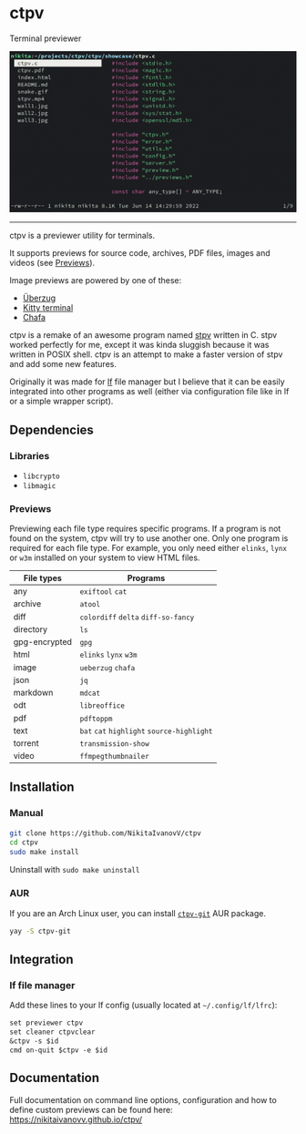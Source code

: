 # ctpv

Terminal previewer

![showcase](doc/showcase.gif)

----

ctpv is a previewer utility for terminals.

It supports previews for source code, archives, PDF files, images
and videos (see [Previews](#previews)).

Image previews are powered by one of these:

* [Überzug](https://github.com/seebye/ueberzug)
* [Kitty terminal](https://github.com/kovidgoyal/kitty)
* [Chafa](https://github.com/hpjansson/chafa)

ctpv is a remake of an awesome program named
[stpv](https://github.com/Naheel-Azawy/stpv) written in C.
stpv worked perfectly for me, except it was kinda sluggish because
it was written in POSIX shell.
ctpv is an attempt to make a faster version of stpv and add some
new features.

Originally it was made for [lf](https://github.com/gokcehan/lf)
file manager but I believe that it can be easily integrated into
other programs as well
(either via configuration file like in lf or a simple wrapper
script).

## Dependencies

### Libraries

* `libcrypto`
* `libmagic`

### Previews

Previewing each file type requires specific programs.
If a program is not found on the system, ctpv
will try to use another one.
Only one program is required for each file type.
For example, you only need either `elinks`, `lynx` or
`w3m` installed on your system to view HTML files.

<!-- This table is auto generated! -->
<!--TABLESTART-->
| File types | Programs |
| ---- | ---- |
| any | `exiftool` `cat` |
| archive | `atool` |
| diff | `colordiff` `delta` `diff-so-fancy` |
| directory | `ls` |
| gpg-encrypted | `gpg` |
| html | `elinks` `lynx` `w3m` |
| image | `ueberzug` `chafa` |
| json | `jq` |
| markdown | `mdcat` |
| odt | `libreoffice` |
| pdf | `pdftoppm` |
| text | `bat` `cat` `highlight` `source-highlight` |
| torrent | `transmission-show` |
| video | `ffmpegthumbnailer` |

<!--TABLEEND-->

## Installation

### Manual

```sh
git clone https://github.com/NikitaIvanovV/ctpv
cd ctpv
sudo make install
```

Uninstall with `sudo make uninstall`

### AUR

If you are an Arch Linux user, you can install
[`ctpv-git`](https://aur.archlinux.org/packages/ctpv-git) AUR package.

```sh
yay -S ctpv-git
```

## Integration

### lf file manager

Add these lines to your lf config
(usually located at `~/.config/lf/lfrc`):

```
set previewer ctpv
set cleaner ctpvclear
&ctpv -s $id
cmd on-quit $ctpv -e $id
```

## Documentation

Full documentation on command line options,
configuration and how to define custom previews
can be found here: https://nikitaivanovv.github.io/ctpv/
